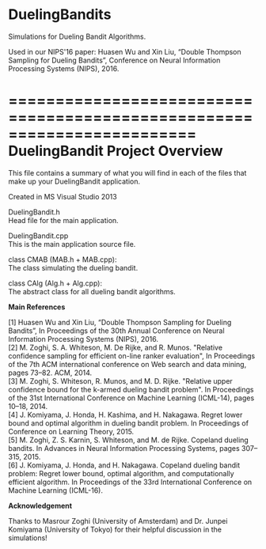 # DuelingBandits

Simulations for Dueling Bandit Algorithms.

Used in our NIPS'16 paper:
Huasen Wu and Xin Liu, “Double Thompson Sampling for Dueling Bandits”, Conference on Neural Information Processing Systems (NIPS), 2016.

========================================================================
                 DuelingBandit Project Overview
========================================================================

This file contains a summary of what you will find in each of the files that
make up your DuelingBandit application.  


Created in MS Visual Studio 2013   

DuelingBandit.h   
    Head file for the main application.   
    
DuelingBandit.cpp   
    This is the main application source file.   
    
class CMAB (MAB.h + MAB.cpp):   
    The class simulating the dueling bandit.   
    
class CAlg (Alg.h + Alg.cpp):   
   The abstract class for all dueling bandit algorithms.    
    
    
**Main References**   

[1] Huasen Wu and Xin Liu, “Double Thompson Sampling for Dueling Bandits”, In Proceedings of the 30th Annual Conference on Neural Information Processing Systems (NIPS), 2016.   
[2] M. Zoghi, S. A. Whiteson, M. De Rijke, and R. Munos. "Relative confidence sampling for efficient on-line ranker evaluation", In Proceedings of the 7th ACM international conference on Web search and data mining, pages 73–82. ACM, 2014.   
[3] M. Zoghi, S. Whiteson, R. Munos, and M. D. Rijke. "Relative upper confidence bound for the k-armed dueling bandit problem". In Proceedings of the 31st International Conference on Machine Learning (ICML-14), pages 10–18, 2014.   
[4] J. Komiyama, J. Honda, H. Kashima, and H. Nakagawa. Regret lower bound and optimal algorithm in dueling bandit problem. In Proceedings of Conference on Learning Theory, 2015.   
[5] M. Zoghi, Z. S. Karnin, S. Whiteson, and M. de Rijke. Copeland dueling bandits. In Advances in Neural Information Processing Systems, pages 307–315, 2015.   
[6] J. Komiyama, J. Honda, and H. Nakagawa. Copeland dueling bandit problem: Regret lower bound, optimal algorithm, and computationally efficient algorithm. In Proceedings of the 33rd International Conference on Machine Learning (ICML-16).   

**Acknowledgement**

Thanks to Masrour Zoghi (University of Amsterdam) and Dr. Junpei Komiyama (University of Tokyo) for their helpful discussion in the simulations!





